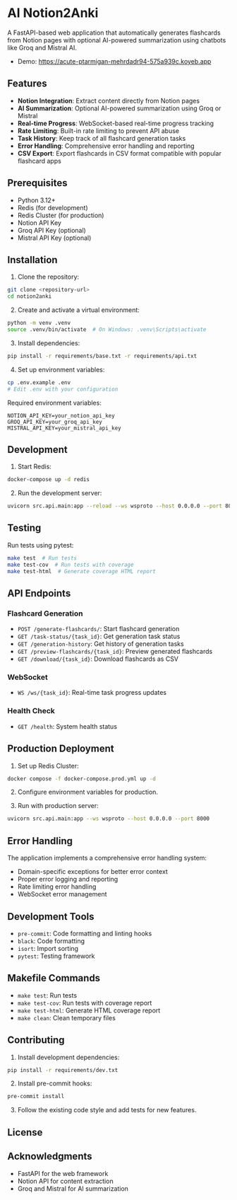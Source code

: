 # AI Notion2Anki

A FastAPI-based web application that automatically generates flashcards from Notion pages with optional AI-powered summarization using chatbots like Groq and Mistral AI.

* Demo: https://acute-ptarmigan-mehrdadr94-575a939c.koyeb.app

## Features

- **Notion Integration**: Extract content directly from Notion pages
- **AI Summarization**: Optional AI-powered summarization using Groq or Mistral
- **Real-time Progress**: WebSocket-based real-time progress tracking
- **Rate Limiting**: Built-in rate limiting to prevent API abuse
- **Task History**: Keep track of all flashcard generation tasks
- **Error Handling**: Comprehensive error handling and reporting
- **CSV Export**: Export flashcards in CSV format compatible with popular flashcard apps

## Prerequisites

- Python 3.12+
- Redis (for development)
- Redis Cluster (for production)
- Notion API Key
- Groq API Key (optional)
- Mistral API Key (optional)

## Installation

1. Clone the repository:
```bash
git clone <repository-url>
cd notion2anki
```

2. Create and activate a virtual environment:
```bash
python -m venv .venv
source .venv/bin/activate  # On Windows: .venv\Scripts\activate
```

3. Install dependencies:
```bash
pip install -r requirements/base.txt -r requirements/api.txt
```

4. Set up environment variables:
```bash
cp .env.example .env
# Edit .env with your configuration
```

Required environment variables:
```
NOTION_API_KEY=your_notion_api_key
GROQ_API_KEY=your_groq_api_key
MISTRAL_API_KEY=your_mistral_api_key
```

## Development

1. Start Redis:
```bash
docker-compose up -d redis
```

2. Run the development server:
```bash
uvicorn src.api.main:app --reload --ws wsproto --host 0.0.0.0 --port 8000
```

## Testing

Run tests using pytest:
```bash
make test  # Run tests
make test-cov  # Run tests with coverage
make test-html  # Generate coverage HTML report
```

## API Endpoints

### Flashcard Generation
- `POST /generate-flashcards/`: Start flashcard generation
- `GET /task-status/{task_id}`: Get generation task status
- `GET /generation-history`: Get history of generation tasks
- `GET /preview-flashcards/{task_id}`: Preview generated flashcards
- `GET /download/{task_id}`: Download flashcards as CSV

### WebSocket
- `WS /ws/{task_id}`: Real-time task progress updates

### Health Check
- `GET /health`: System health status

## Production Deployment

1. Set up Redis Cluster:
```bash
docker compose -f docker-compose.prod.yml up -d
```

2. Configure environment variables for production.

3. Run with production server:
```bash
uvicorn src.api.main:app --ws wsproto --host 0.0.0.0 --port 8000
```

## Error Handling

The application implements a comprehensive error handling system:
- Domain-specific exceptions for better error context
- Proper error logging and reporting
- Rate limiting error handling
- WebSocket error management

## Development Tools

- `pre-commit`: Code formatting and linting hooks
- `black`: Code formatting
- `isort`: Import sorting
- `pytest`: Testing framework

## Makefile Commands

- `make test`: Run tests
- `make test-cov`: Run tests with coverage report
- `make test-html`: Generate HTML coverage report
- `make clean`: Clean temporary files

## Contributing

1. Install development dependencies:
```bash
pip install -r requirements/dev.txt
```

2. Install pre-commit hooks:
```bash
pre-commit install
```

3. Follow the existing code style and add tests for new features.

## License

## Acknowledgments

- FastAPI for the web framework
- Notion API for content extraction
- Groq and Mistral for AI summarization
